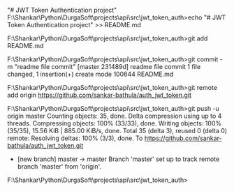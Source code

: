 "# JWT Token Authentication project" 
F:\Shankar\Python\DurgaSoft\projects\api\src\jwt_token_auth>echo "# JWT Token Authentication project" >> README.md

F:\Shankar\Python\DurgaSoft\projects\api\src\jwt_token_auth>git add README.md

F:\Shankar\Python\DurgaSoft\projects\api\src\jwt_token_auth>git commit -m "readme file commit"
[master 231489d] readme file commit
 1 file changed, 1 insertion(+)
 create mode 100644 README.md

F:\Shankar\Python\DurgaSoft\projects\api\src\jwt_token_auth>git remote add origin https://github.com/sankar-bathula/auth_jwt_token.git

F:\Shankar\Python\DurgaSoft\projects\api\src\jwt_token_auth>git push -u origin master
Counting objects: 35, done.
Delta compression using up to 4 threads.
Compressing objects: 100% (33/33), done.
Writing objects: 100% (35/35), 15.56 KiB | 885.00 KiB/s, done.
Total 35 (delta 3), reused 0 (delta 0)
remote: Resolving deltas: 100% (3/3), done.
To https://github.com/sankar-bathula/auth_jwt_token.git
 * [new branch]      master -> master
Branch 'master' set up to track remote branch 'master' from 'origin'.

F:\Shankar\Python\DurgaSoft\projects\api\src\jwt_token_auth>
